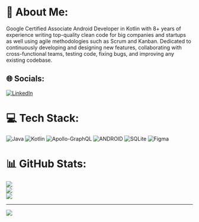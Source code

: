 # 💫 About Me:
Google Certified Associate Android Developer in Kotlin with 8+ years of experience writing top-quality clean code for big companies and startups as well using agile methodologies such as Scrum and Kanban. Dedicated to continuously developing and designing new features, collaborating with cross-functional teams, testing code, fixing bugs, and improving any existing codebase.


## 🌐 Socials:
[![LinkedIn](https://img.shields.io/badge/LinkedIn-%230077B5.svg?logo=linkedin&logoColor=white)](https://linkedin.com/in/jdgarita) 

# 💻 Tech Stack:
![Java](https://img.shields.io/badge/java-%23ED8B00.svg?style=for-the-badge&logo=java&logoColor=white) ![Kotlin](https://img.shields.io/badge/kotlin-%230095D5.svg?style=for-the-badge&logo=kotlin&logoColor=white) ![Apollo-GraphQL](https://img.shields.io/badge/-ApolloGraphQL-311C87?style=for-the-badge&logo=apollo-graphql) ![ANDROID](https://img.shields.io/badge/android-%2320232a.svg?style=for-the-badge&logo=android&logoColor=%a4c639) ![SQLite](https://img.shields.io/badge/sqlite-%2307405e.svg?style=for-the-badge&logo=sqlite&logoColor=white) 	![Figma](https://img.shields.io/badge/figma-%23F24E1E.svg?style=for-the-badge&logo=figma&logoColor=white)
# 📊 GitHub Stats:
![](https://github-readme-stats.vercel.app/api?username=jdgarita&theme=default&hide_border=false&include_all_commits=true&count_private=true)<br/>
![](https://github-readme-streak-stats.herokuapp.com/?user=jdgarita&theme=default&hide_border=false)<br/>
![](https://github-readme-stats.vercel.app/api/top-langs/?username=jdgarita&theme=default&hide_border=false&include_all_commits=true&count_private=true&layout=compact)

---
[![](https://visitcount.itsvg.in/api?id=jdgarita&icon=0&color=0)](https://visitcount.itsvg.in)

<!-- Proudly created with GPRM ( https://gprm.itsvg.in ) -->
